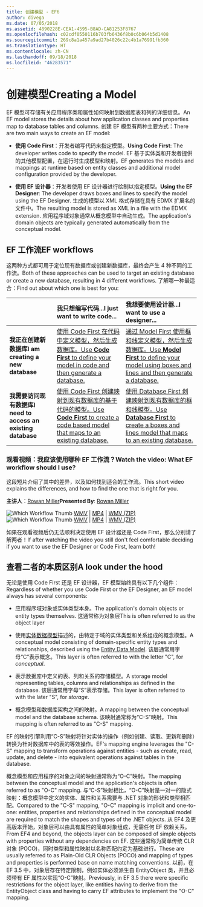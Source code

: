 ```yaml
---
title: 创建模型 - EF6
author: divega
ms.date: 07/05/2018
ms.assetid: 4890228E-CEA1-4595-B8AD-CA81253F8767
ms.openlocfilehash: c02cdf0550116b703fb6436f8b0c6b064b5d1408
ms.sourcegitcommit: 269c8a1a457a9ad27b4026c22c4b1a76991fb360
ms.translationtype: HT
ms.contentlocale: zh-CN
ms.lasthandoff: 09/18/2018
ms.locfileid: "46283571"
---
```

# <a name="creating-a-model"></a><span data-ttu-id="e3cdc-102">创建模型</span><span class="sxs-lookup"><span data-stu-id="e3cdc-102">Creating a Model</span></span>

<span data-ttu-id="e3cdc-103">EF 模型可存储有关应用程序类和属性如何映射到数据库表和列的详细信息。</span><span class="sxs-lookup"><span data-stu-id="e3cdc-103">An EF model stores the details about how application classes and properties map to database tables and columns.</span></span> <span data-ttu-id="e3cdc-104">创建 EF 模型有两种主要方式：</span><span class="sxs-lookup"><span data-stu-id="e3cdc-104">There are two main ways to create an EF model:</span></span>

- <span data-ttu-id="e3cdc-105">**使用 Code First**：开发者编写代码来指定模型。</span><span class="sxs-lookup"><span data-stu-id="e3cdc-105">**Using Code First**: The developer writes code to specify the model.</span></span> <span data-ttu-id="e3cdc-106">EF 基于实体类和开发者提供的其他模型配置，在运行时生成模型和映射。</span><span class="sxs-lookup"><span data-stu-id="e3cdc-106">EF generates the models and mappings at runtime based on entity classes and additional model configuration provided by the developer.</span></span>

- <span data-ttu-id="e3cdc-107">**使用 EF 设计器**：开发者使用 EF 设计器进行绘制以指定模型。</span><span class="sxs-lookup"><span data-stu-id="e3cdc-107">**Using the EF Designer**: The developer draws boxes and lines to specify the model using the EF Designer.</span></span> <span data-ttu-id="e3cdc-108">生成的模型以 XML 格式存储在具有 EDMX 扩展名的文件中。</span><span class="sxs-lookup"><span data-stu-id="e3cdc-108">The resulting model is stored as XML in a file with the EDMX extension.</span></span> <span data-ttu-id="e3cdc-109">应用程序域对象通常从概念模型中自动生成。</span><span class="sxs-lookup"><span data-stu-id="e3cdc-109">The application's domain objects are typically generated automatically from the conceptual model.</span></span>

## <a name="ef-workflows"></a><span data-ttu-id="e3cdc-110">EF 工作流</span><span class="sxs-lookup"><span data-stu-id="e3cdc-110">EF workflows</span></span>

<span data-ttu-id="e3cdc-111">这两种方式都可用于定位现有数据库或创建新数据库，最终会产生 4 种不同的工作流。</span><span class="sxs-lookup"><span data-stu-id="e3cdc-111">Both of these approaches can be used to target an existing database or create a new database, resulting in 4 different workflows.</span></span>
<span data-ttu-id="e3cdc-112">了解哪一种最适合：</span><span class="sxs-lookup"><span data-stu-id="e3cdc-112">Find out about which one is best for you:</span></span>  

|                                           | <span data-ttu-id="e3cdc-113">我只想编写代码...</span><span class="sxs-lookup"><span data-stu-id="e3cdc-113">I just want to write code...</span></span>                                                                                                                   | <span data-ttu-id="e3cdc-114">我想要使用设计器...</span><span class="sxs-lookup"><span data-stu-id="e3cdc-114">I want to use a designer...</span></span>                                                                                                                        |
|:------------------------------------------|:-----------------------------------------------------------------------------------------------------------------------------------------------|:---------------------------------------------------------------------------------------------------------------------------------------------------|
| <span data-ttu-id="e3cdc-115">**我正在创建新数据库**</span><span class="sxs-lookup"><span data-stu-id="e3cdc-115">**I am creating a new database**</span></span>          | [<span data-ttu-id="e3cdc-116">使用 Code First 在代码中定义模型，然后生成数据库。</span><span class="sxs-lookup"><span data-stu-id="e3cdc-116">Use **Code First** to define your model in code and then generate a database.</span></span>](~/ef6/modeling/code-first/workflows/new-database.md)           | [<span data-ttu-id="e3cdc-117">通过 Model First 使用框和线定义模型，然后生成数据库。</span><span class="sxs-lookup"><span data-stu-id="e3cdc-117">Use **Model First** to define your model using boxes and lines and then generate a database.</span></span>](~/ef6/modeling/designer/workflows/model-first.md)   |
| <span data-ttu-id="e3cdc-118">**我需要访问现有数据库**</span><span class="sxs-lookup"><span data-stu-id="e3cdc-118">**I need to access an existing database**</span></span> | [<span data-ttu-id="e3cdc-119">使用 Code First 创建映射到现有数据库的基于代码的模型。</span><span class="sxs-lookup"><span data-stu-id="e3cdc-119">Use **Code First** to create a code based model that maps to an existing database.</span></span>](~/ef6/modeling/code-first/workflows/existing-database.md) | [<span data-ttu-id="e3cdc-120">使用 Database First 创建映射到现有数据库的框和线模型。</span><span class="sxs-lookup"><span data-stu-id="e3cdc-120">Use **Database First** to create a boxes and lines model that maps to an existing database.</span></span>](~/ef6/modeling/designer/workflows/database-first.md) |

### <a name="watch-the-video-what-ef-workflow-should-i-use"></a><span data-ttu-id="e3cdc-121">观看视频：我应该使用哪种 EF 工作流？</span><span class="sxs-lookup"><span data-stu-id="e3cdc-121">Watch the video: What EF workflow should I use?</span></span>

<span data-ttu-id="e3cdc-122">这段短片介绍了其中的差异，以及如何找到适合的工作流。</span><span class="sxs-lookup"><span data-stu-id="e3cdc-122">This short video explains the differences, and how to find the one that is right for you.</span></span>

<span data-ttu-id="e3cdc-123">**主讲人**：[Rowan Miller](http://romiller.com/)</span><span class="sxs-lookup"><span data-stu-id="e3cdc-123">**Presented By**: [Rowan Miller](http://romiller.com/)</span></span>

<span data-ttu-id="e3cdc-124">![Which Workflow Thumb](../media/whichworkflow-thumb.png) [WMV](https://download.microsoft.com/download/8/F/8/8F81F4CD-3678-4229-8D79-0C63FFA3C595/HDI_ITPro_Technet_winvideo_ChoseYourWorkflow.wmv) | [MP4](https://download.microsoft.com/download/8/F/8/8F81F4CD-3678-4229-8D79-0C63FFA3C595/HDI_ITPro_Technet_mp4video_ChoseYourWorkflow.m4v) | [WMV (ZIP)](https://download.microsoft.com/download/8/F/8/8F81F4CD-3678-4229-8D79-0C63FFA3C595/HDI_ITPro_Technet_winvideo_ChoseYourWorkflow.zip)</span><span class="sxs-lookup"><span data-stu-id="e3cdc-124">![Which Workflow Thumb](../media/whichworkflow-thumb.png) [WMV](https://download.microsoft.com/download/8/F/8/8F81F4CD-3678-4229-8D79-0C63FFA3C595/HDI_ITPro_Technet_winvideo_ChoseYourWorkflow.wmv) | [MP4](https://download.microsoft.com/download/8/F/8/8F81F4CD-3678-4229-8D79-0C63FFA3C595/HDI_ITPro_Technet_mp4video_ChoseYourWorkflow.m4v) | [WMV (ZIP)](https://download.microsoft.com/download/8/F/8/8F81F4CD-3678-4229-8D79-0C63FFA3C595/HDI_ITPro_Technet_winvideo_ChoseYourWorkflow.zip)</span></span>

<span data-ttu-id="e3cdc-125">如果在观看视频后仍无法顺利决定使用 EF 设计器还是 Code First，那么分别请了解两者！</span><span class="sxs-lookup"><span data-stu-id="e3cdc-125">If after watching the video you still don't feel comfortable deciding if you want to use the EF Designer or Code First, learn both!</span></span>

## <a name="a-look-under-the-hood"></a><span data-ttu-id="e3cdc-126">查看二者的本质区别</span><span class="sxs-lookup"><span data-stu-id="e3cdc-126">A look under the hood</span></span>

<span data-ttu-id="e3cdc-127">无论是使用 Code First 还是 EF 设计器，EF 模型始终具有以下几个组件：</span><span class="sxs-lookup"><span data-stu-id="e3cdc-127">Regardless of whether you use Code First or the EF Designer, an EF model always has several components:</span></span>

- <span data-ttu-id="e3cdc-128">应用程序域对象或实体类型本身。</span><span class="sxs-lookup"><span data-stu-id="e3cdc-128">The application's domain objects or entity types themselves.</span></span> <span data-ttu-id="e3cdc-129">这通常称为对象层</span><span class="sxs-lookup"><span data-stu-id="e3cdc-129">This is often referred to as the object layer</span></span>

- <span data-ttu-id="e3cdc-130">使用[实体数据模型](~/ef6/resources/glossary.md#entity-data-model)描述的，由特定于域的实体类型和关系组成的概念模型。</span><span class="sxs-lookup"><span data-stu-id="e3cdc-130">A conceptual model consisting of domain-specific entity types and relationships, described using the [Entity Data Model](~/ef6/resources/glossary.md#entity-data-model).</span></span> <span data-ttu-id="e3cdc-131">该层通常用字母“C”表示概念。</span><span class="sxs-lookup"><span data-stu-id="e3cdc-131">This layer is often referred to with the letter "C", for _conceptual_.</span></span>

- <span data-ttu-id="e3cdc-132">表示数据库中定义的表、列和关系的存储模型。</span><span class="sxs-lookup"><span data-stu-id="e3cdc-132">A storage model representing tables, columns and relationships as defined in the database.</span></span> <span data-ttu-id="e3cdc-133">该层通常用字母“S”表示存储。</span><span class="sxs-lookup"><span data-stu-id="e3cdc-133">This layer is often referred to with the later "S", for _storage_.</span></span>  

- <span data-ttu-id="e3cdc-134">概念模型和数据库架构之间的映射。</span><span class="sxs-lookup"><span data-stu-id="e3cdc-134">A mapping between the conceptual model and the database schema.</span></span> <span data-ttu-id="e3cdc-135">该映射通常称为“C-S”映射。</span><span class="sxs-lookup"><span data-stu-id="e3cdc-135">This mapping is often referred to as "C-S" mapping.</span></span>

<span data-ttu-id="e3cdc-136">EF 的映射引擎利用“C-S”映射将针对实体的操作（例如创建、读取、更新和删除）转换为针对数据库中的表的等效操作。</span><span class="sxs-lookup"><span data-stu-id="e3cdc-136">EF's mapping engine leverages the "C-S" mapping to transform operations against entities - such as create, read, update, and delete - into equivalent operations against tables in the database.</span></span>

<span data-ttu-id="e3cdc-137">概念模型和应用程序的对象之间的映射通常称为“O-C”映射。</span><span class="sxs-lookup"><span data-stu-id="e3cdc-137">The mapping between the conceptual model and the application's objects is often referred to as "O-C" mapping.</span></span> <span data-ttu-id="e3cdc-138">与“C-S”映射相比，“O-C”映射是一对一的隐式映射：概念模型中定义的实体、属性和关系需要与 .NET 对象的形状和类型相匹配。</span><span class="sxs-lookup"><span data-stu-id="e3cdc-138">Compared to the "C-S" mapping, "O-C" mapping is implicit and one-to-one: entities, properties and relationships defined in the conceptual model are required to match the shapes and types of the .NET objects.</span></span> <span data-ttu-id="e3cdc-139">从 EF4 及更高版本开始，对象层可以由具有属性的简单对象组成，无需任何 EF 依赖关系。</span><span class="sxs-lookup"><span data-stu-id="e3cdc-139">From EF4 and beyond, the objects layer can be composed of simple objects with properties without any dependencies on EF.</span></span> <span data-ttu-id="e3cdc-140">这些通常称为简单传统 CLR 对象 (POCO)，同时类型和属性映射以名称匹配约定为基础进行。</span><span class="sxs-lookup"><span data-stu-id="e3cdc-140">These are usually referred to as Plain-Old CLR Objects (POCO) and mapping of types and properties is performed base on name matching conventions.</span></span> <span data-ttu-id="e3cdc-141">以前，在 EF 3.5 中，对象层存在特定限制，例如实体必须派生自 EntityObject 类，并且必须带有 EF 属性以实现“O-C”映射。</span><span class="sxs-lookup"><span data-stu-id="e3cdc-141">Previously, in EF 3.5 there were specific restrictions for the object layer, like entities having to derive from the EntityObject class and having to carry EF attributes to implement the "O-C" mapping.</span></span>
